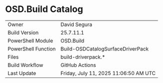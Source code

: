 ﻿# OSD.Build Catalog

| | |
|-|-|
| Owner | David Segura |
| Build Version | 25.7.11.1 |
| PowerShell Module | OSD.Build |
| PowerShell Function | Build-OSDCatalogSurfaceDriverPack |
| Files | build-driverpack.* |
| Build Workflow | GitHub Actions |
| Last Update | Friday, July 11, 2025 11:06:50 AM UTC |
